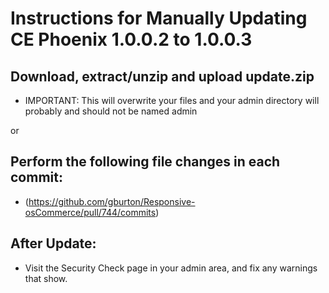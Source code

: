 # Instructions for Manually Updating CE Phoenix 1.0.0.2 to 1.0.0.3
## Download, extract/unzip and upload update.zip
* IMPORTANT: This will overwrite your files and your admin directory will probably and should not be named admin

or
## Perform the following file changes in each commit:
  * (https://github.com/gburton/Responsive-osCommerce/pull/744/commits)
  ## After Update:
* Visit the Security Check page in your admin area, and fix any warnings that show.